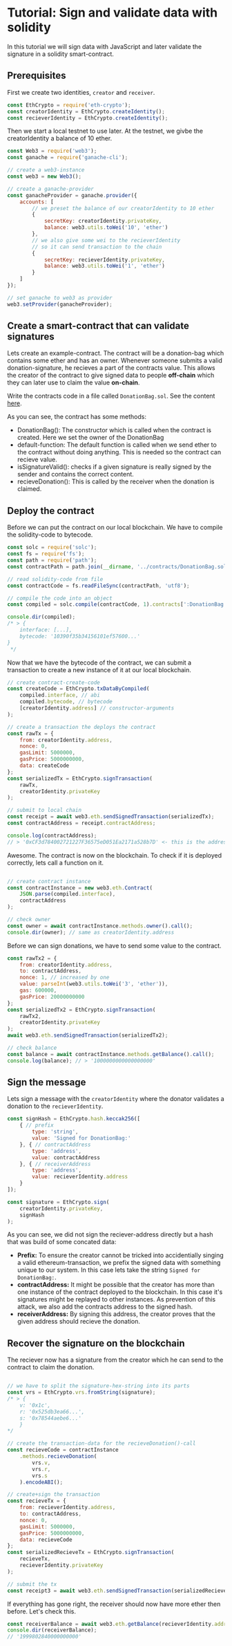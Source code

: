 # Tutorial: Sign and validate data with solidity

In this tutorial we will sign data with JavaScript and later validate the signature in a solidity smart-contract.

## Prerequisites

First we create two identities, `creator` and `receiver`.

```javascript
const EthCrypto = require('eth-crypto');
const creatorIdentity = EthCrypto.createIdentity();
const recieverIdentity = EthCrypto.createIdentity();
```

Then we start a local testnet to use later. At the testnet, we givbe the creatorIdentity a balance of 10 ether.

```javascript
const Web3 = require('web3');
const ganache = require('ganache-cli');

// create a web3-instance
const web3 = new Web3();

// create a ganache-provider
const ganacheProvider = ganache.provider({
    accounts: [
        // we preset the balance of our creatorIdentity to 10 ether
        {
            secretKey: creatorIdentity.privateKey,
            balance: web3.utils.toWei('10', 'ether')
        },
        // we also give some wei to the recieverIdentity
        // so it can send transaction to the chain
        {
            secretKey: recieverIdentity.privateKey,
            balance: web3.utils.toWei('1', 'ether')
        }
    ]
});

// set ganache to web3 as provider
web3.setProvider(ganacheProvider);
```

## Create a smart-contract that can validate signatures

Lets create an example-contract. The contract will be a donation-bag which contains some ether and has an owner. Whenever someone submits a valid donation-signature, he recieves a part of the contracts value. This allows the creator of the contract to give signed data to people **off-chain** which they can later use to claim the value **on-chain**.

Write the contracts code in a file called `DonationBag.sol`. See the content [here](../contracts/DonationBag.sol).

As you can see, the contract has some methods:

- DonationBag(): The constructor which is called when the contract is created. Here we set the owner of the DonationBag
- default-function: The default function is called when we send ether to the contract without doing anything. This is needed so the contract can recieve value.
- isSignatureValid(): checks if a given signature is really signed by the sender and contains the correct content.
- recieveDonation(): This is called by the receiver when the donation is claimed.

## Deploy the contract

Before we can put the contract on our local blockchain. We have to compile the solidity-code to bytecode.

```javascript
const solc = require('solc');
const fs = require('fs');
const path = require('path');
const contractPath = path.join(__dirname, '../contracts/DonationBag.sol');

// read solidity-code from file
const contractCode = fs.readFileSync(contractPath, 'utf8');

// compile the code into an object
const compiled = solc.compile(contractCode, 1).contracts[':DonationBag'];

console.dir(compiled);
/* > {
    interface: [...],
    bytecode: '10390f35b34156101ef57600...'
}
 */
```

Now that we have the bytecode of the contract, we can submit a transaction to create a new instance of it at our local blockchain.

```javascript
// create contract-create-code
const createCode = EthCrypto.txDataByCompiled(
    compiled.interface, // abi
    compiled.bytecode, // bytecode
    [creatorIdentity.address] // constructor-arguments
);

// create a transaction the deploys the contract
const rawTx = {
    from: creatorIdentity.address,
    nonce: 0,
    gasLimit: 5000000,
    gasPrice: 5000000000,
    data: createCode
};
const serializedTx = EthCrypto.signTransaction(
    rawTx,
    creatorIdentity.privateKey
);

// submit to local chain
const receipt = await web3.eth.sendSignedTransaction(serializedTx);
const contractAddress = receipt.contractAddress;

console.log(contractAddress);
// > '0xCF3d784002721227F36575eD051Ea2171a528b7D' <- this is the address of our contract
```

Awesome. The contract is now on the blockchain. To check if it is deployed correctly, lets call a function on it.

```javascript

// create contract instance
const contractInstance = new web3.eth.Contract(
    JSON.parse(compiled.interface),
    contractAddress
);

// check owner
const owner = await contractInstance.methods.owner().call();
console.dir(owner); // same as creatorIdentity.address
```

Before we can sign donations, we have to send some value to the contract.

```javascript
const rawTx2 = {
    from: creatorIdentity.address,
    to: contractAddress,
    nonce: 1, // increased by one
    value: parseInt(web3.utils.toWei('3', 'ether')),
    gas: 600000,
    gasPrice: 20000000000
};
const serializedTx2 = EthCrypto.signTransaction(
    rawTx2,
    creatorIdentity.privateKey
);
await web3.eth.sendSignedTransaction(serializedTx2);

// check balance
const balance = await contractInstance.methods.getBalance().call();
console.log(balance); // > '1000000000000000000'
```

## Sign the message

Lets sign a message with the `creatorIdentity` where the donator validates a donation to the `recieverIdentity`.

```javascript
const signHash = EthCrypto.hash.keccak256([
    { // prefix
        type: 'string',
        value: 'Signed for DonationBag:'
    }, { // contractAddress
        type: 'address',
        value: contractAddress
    }, { // receiverAddress
        type: 'address',
        value: recieverIdentity.address
    }
]);

const signature = EthCrypto.sign(
    creatorIdentity.privateKey,
    signHash
);
```

As you can see, we did not sign the reciever-address directly but a hash that was build of some concated data:

- **Prefix:** To ensure the creator cannot be tricked into accidentially singing a valid ethereum-transaction, we prefix the signed data with something unique to our system. In this case lets take the string `Signed for DonationBag:`.
- **contractAddress:** It might be possible that the creator has more than one instance of the contract deployed to the blockchain. In this case it's signatures might be replayed to other instances. As prevention of this attack, we also add the contracts address to the signed hash.
- **receiverAddress:** By signing this address, the creator proves that the given address should recieve the donation.

## Recover the signature on the blockchain

The reciever now has a signature from the creator which he can send to the contract to claim the donation.

```javascript

// we have to split the signature-hex-string into its parts
const vrs = EthCrypto.vrs.fromString(signature);
/* > {
    v: '0x1c',
    r: '0x525db3ea66...',
    s: '0x78544aebe6...'
    }
*/

// create the transaction-data for the recieveDonation()-call
const recieveCode = contractInstance
    .methods.recieveDonation(
        vrs.v,
        vrs.r,
        vrs.s
    ).encodeABI();

// create+sign the transaction
const recieveTx = {
    from: recieverIdentity.address,
    to: contractAddress,
    nonce: 0,
    gasLimit: 5000000,
    gasPrice: 5000000000,
    data: recieveCode
};
const serializedRecieveTx = EthCrypto.signTransaction(
    recieveTx,
    recieverIdentity.privateKey
);

// submit the tx
const receipt3 = await web3.eth.sendSignedTransaction(serializedRecieveTx);
```

If everything has gone right, the receiver should now have more ether then before. Let's check this.

```javascript
const receiverBalance = await web3.eth.getBalance(recieverIdentity.address);
console.dir(receiverBalance);
// '1999802840000000000'
```
